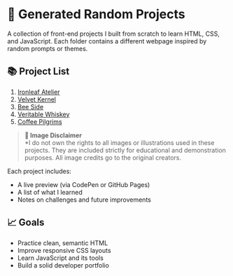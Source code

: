 # 🧪 Generated Random Projects

A collection of front-end projects I built from scratch to learn HTML, CSS, and JavaScript. Each folder contains a different webpage inspired by random prompts or themes.

## 📚 Project List

1. [Ironleaf Atelier](./IronLeaf_Atelier/README.md)
2. [Velvet Kernel](./Velvet_Kernel/README.md)
3. [Bee Side](./Bee_Side/README.md)
4. [Veritable Whiskey](./Veritable_Whiskey/README.md)
5. [Coffee Pilgrims](./Coffee_Pilgrims/README.md)

> **📸 Image Disclaimer**  
> *I do not own the rights to all images or illustrations used in these projects. They are included strictly for educational and demonstration purposes. All image credits go to the original creators.

Each project includes:

- A live preview (via CodePen or GitHub Pages)
- A list of what I learned
- Notes on challenges and future improvements

## 📈 Goals

- Practice clean, semantic HTML
- Improve responsive CSS layouts
- Learn JavaScript and its tools
- Build a solid developer portfolio
